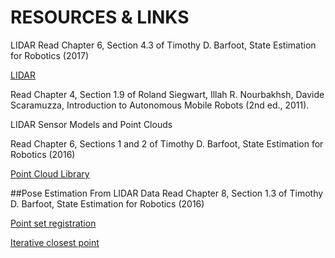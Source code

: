# RESOURCES & LINKS
LIDAR
Read Chapter 6, Section 4.3 of Timothy D. Barfoot, State Estimation for Robotics (2017)

[LIDAR](https://en.wikipedia.org/wiki/Lidar)

Read Chapter 4, Section 1.9 of Roland Siegwart, Illah R. Nourbakhsh, Davide Scaramuzza, Introduction to Autonomous Mobile Robots (2nd ed., 2011).

LIDAR Sensor Models and Point Clouds

Read Chapter 6, Sections 1 and 2 of Timothy D. Barfoot, State Estimation for Robotics (2016) 

[Point Cloud Library](http://pointclouds.org/)

##Pose Estimation From LIDAR Data
Read Chapter 8, Section 1.3 of Timothy D. Barfoot, State Estimation for Robotics (2016) 

[Point set registration](https://en.wikipedia.org/wiki/Point_set_registration)

[Iterative closest point](https://en.wikipedia.org/wiki/Iterative_closest_point)

